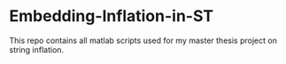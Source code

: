 # Embedding-Inflation-in-ST
This repo contains all matlab scripts used for my master thesis project on string inflation.

